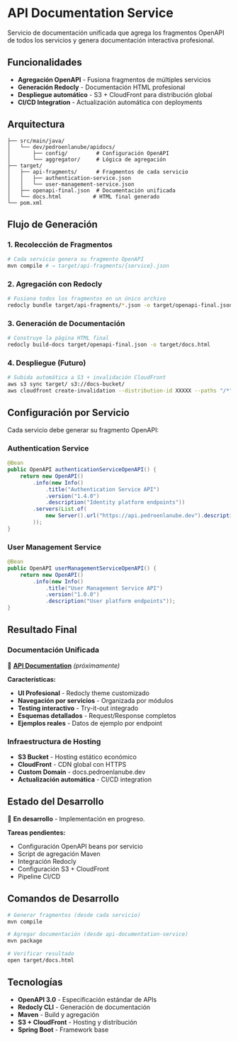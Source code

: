 # API Documentation Service

Servicio de documentación unificada que agrega los fragmentos OpenAPI de todos los servicios y genera documentación interactiva profesional.

## Funcionalidades

- **Agregación OpenAPI** - Fusiona fragmentos de múltiples servicios
- **Generación Redocly** - Documentación HTML profesional
- **Despliegue automático** - S3 + CloudFront para distribución global
- **CI/CD Integration** - Actualización automática con deployments

## Arquitectura

```
├── src/main/java/
│   └── dev/pedroenlanube/apidocs/
│       ├── config/         # Configuración OpenAPI
│       └── aggregator/     # Lógica de agregación
├── target/
│   ├── api-fragments/      # Fragmentos de cada servicio
│   │   ├── authentication-service.json
│   │   └── user-management-service.json
│   ├── openapi-final.json  # Documentación unificada
│   └── docs.html          # HTML final generado
└── pom.xml
```

## Flujo de Generación

### 1. Recolección de Fragmentos
```bash
# Cada servicio genera su fragmento OpenAPI
mvn compile # → target/api-fragments/{service}.json
```

### 2. Agregación con Redocly
```bash
# Fusiona todos los fragmentos en un único archivo
redocly bundle target/api-fragments/*.json -o target/openapi-final.json
```

### 3. Generación de Documentación
```bash
# Construye la página HTML final
redocly build-docs target/openapi-final.json -o target/docs.html
```

### 4. Despliegue (Futuro)
```bash
# Subida automática a S3 + invalidación CloudFront
aws s3 sync target/ s3://docs-bucket/
aws cloudfront create-invalidation --distribution-id XXXXX --paths "/*"
```

## Configuración por Servicio

Cada servicio debe generar su fragmento OpenAPI:

### Authentication Service
```java
@Bean
public OpenAPI authenticationServiceOpenAPI() {
    return new OpenAPI()
        .info(new Info()
            .title("Authentication Service API")
            .version("1.4.0")
            .description("Identity platform endpoints"))
        .servers(List.of(
            new Server().url("https://api.pedroenlanube.dev").description("Production")
        ));
}
```

### User Management Service
```java
@Bean
public OpenAPI userManagementServiceOpenAPI() {
    return new OpenAPI()
        .info(new Info()
            .title("User Management Service API")
            .version("1.0.0")
            .description("User platform endpoints"));
}
```

## Resultado Final

### Documentación Unificada
🔗 **[API Documentation](https://docs.pedroenlanube.dev)** *(próximamente)*

**Características:**
- **UI Profesional** - Redocly theme customizado
- **Navegación por servicios** - Organizada por módulos
- **Testing interactivo** - Try-it-out integrado
- **Esquemas detallados** - Request/Response completos
- **Ejemplos reales** - Datos de ejemplo por endpoint

### Infraestructura de Hosting
- **S3 Bucket** - Hosting estático económico
- **CloudFront** - CDN global con HTTPS
- **Custom Domain** - docs.pedroenlanube.dev
- **Actualización automática** - CI/CD integration

## Estado del Desarrollo

🚧 **En desarrollo** - Implementación en progreso.

**Tareas pendientes:**
- Configuración OpenAPI beans por servicio
- Script de agregación Maven
- Integración Redocly
- Configuración S3 + CloudFront
- Pipeline CI/CD

## Comandos de Desarrollo

```bash
# Generar fragmentos (desde cada servicio)
mvn compile

# Agregar documentación (desde api-documentation-service)
mvn package

# Verificar resultado
open target/docs.html
```

## Tecnologías

- **OpenAPI 3.0** - Especificación estándar de APIs
- **Redocly CLI** - Generación de documentación
- **Maven** - Build y agregación
- **S3 + CloudFront** - Hosting y distribución
- **Spring Boot** - Framework base